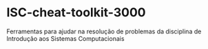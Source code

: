 # ISC-cheat-toolkit-3000
Ferramentas para ajudar na resolução de problemas da disciplina de Introdução aos Sistemas Computacionais
